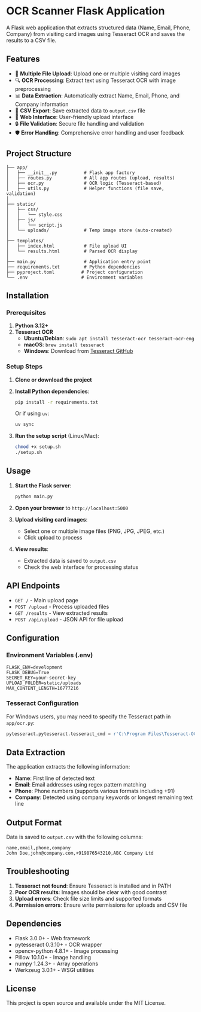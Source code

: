 # OCR Scanner Flask Application

A Flask web application that extracts structured data (Name, Email, Phone, Company) from visiting card images using Tesseract OCR and saves the results to a CSV file.

## Features

- 📁 **Multiple File Upload**: Upload one or multiple visiting card images
- 🔍 **OCR Processing**: Extract text using Tesseract OCR with image preprocessing
- 📊 **Data Extraction**: Automatically extract Name, Email, Phone, and Company information
- 💾 **CSV Export**: Save extracted data to `output.csv` file
- 🎨 **Web Interface**: User-friendly upload interface
- 🔒 **File Validation**: Secure file handling and validation
- 🛡️ **Error Handling**: Comprehensive error handling and user feedback

## Project Structure

```
├── app/
│   ├── __init__.py          # Flask app factory
│   ├── routes.py            # All app routes (upload, results)
│   ├── ocr.py               # OCR logic (Tesseract-based)
│   ├── utils.py             # Helper functions (file save, validation)
│
├── static/
│   ├── css/
│   │   └── style.css
│   ├── js/
│   │   └── script.js
│   └── uploads/             # Temp image store (auto-created)
│
├── templates/
│   ├── index.html           # File upload UI
│   └── results.html         # Parsed OCR display
│
├── main.py                  # Application entry point
├── requirements.txt         # Python dependencies
├── pyproject.toml          # Project configuration
└── .env                    # Environment variables
```

## Installation

### Prerequisites

1. **Python 3.12+**
2. **Tesseract OCR**
   - **Ubuntu/Debian**: `sudo apt install tesseract-ocr tesseract-ocr-eng`
   - **macOS**: `brew install tesseract`
   - **Windows**: Download from [Tesseract GitHub](https://github.com/UB-Mannheim/tesseract/wiki)

### Setup Steps

1. **Clone or download the project**
2. **Install Python dependencies**:
   ```bash
   pip install -r requirements.txt
   ```
   Or if using `uv`:
   ```bash
   uv sync
   ```

3. **Run the setup script** (Linux/Mac):
   ```bash
   chmod +x setup.sh
   ./setup.sh
   ```

## Usage

1. **Start the Flask server**:
   ```bash
   python main.py
   ```

2. **Open your browser** to `http://localhost:5000`

3. **Upload visiting card images**:
   - Select one or multiple image files (PNG, JPG, JPEG, etc.)
   - Click upload to process

4. **View results**:
   - Extracted data is saved to `output.csv`
   - Check the web interface for processing status

## API Endpoints

- `GET /` - Main upload page
- `POST /upload` - Process uploaded files
- `GET /results` - View extracted results
- `POST /api/upload` - JSON API for file upload

## Configuration

### Environment Variables (.env)

```env
FLASK_ENV=development
FLASK_DEBUG=True
SECRET_KEY=your-secret-key
UPLOAD_FOLDER=static/uploads
MAX_CONTENT_LENGTH=16777216
```

### Tesseract Configuration

For Windows users, you may need to specify the Tesseract path in `app/ocr.py`:

```python
pytesseract.pytesseract.tesseract_cmd = r'C:\Program Files\Tesseract-OCR\tesseract.exe'
```

## Data Extraction

The application extracts the following information:

- **Name**: First line of detected text
- **Email**: Email addresses using regex pattern matching
- **Phone**: Phone numbers (supports various formats including +91)
- **Company**: Detected using company keywords or longest remaining text line

## Output Format

Data is saved to `output.csv` with the following columns:

```csv
name,email,phone,company
John Doe,john@company.com,+919876543210,ABC Company Ltd
```

## Troubleshooting

1. **Tesseract not found**: Ensure Tesseract is installed and in PATH
2. **Poor OCR results**: Images should be clear with good contrast
3. **Upload errors**: Check file size limits and supported formats
4. **Permission errors**: Ensure write permissions for uploads and CSV file

## Dependencies

- Flask 3.0.0+ - Web framework
- pytesseract 0.3.10+ - OCR wrapper
- opencv-python 4.8.1+ - Image processing
- Pillow 10.1.0+ - Image handling
- numpy 1.24.3+ - Array operations
- Werkzeug 3.0.1+ - WSGI utilities

## License

This project is open source and available under the MIT License.
